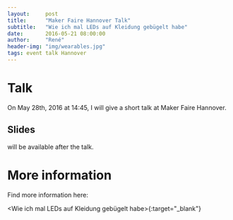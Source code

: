 ```yaml
---
layout:     post
title:      "Maker Faire Hannover Talk"
subtitle:   "Wie ich mal LEDs auf Kleidung gebügelt habe"
date:       2016-05-21 08:00:00
author:     "René"
header-img: "img/wearables.jpg"
tags: event talk Hannover
---
```

# Talk
On May 28th, 2016 at 14:45, I will give a short talk at Maker Faire Hannover.



## Slides
will be available after the talk.


# More information

Find more information here:

<Wie ich mal LEDs auf Kleidung gebügelt habe>{:target="_blank"}
